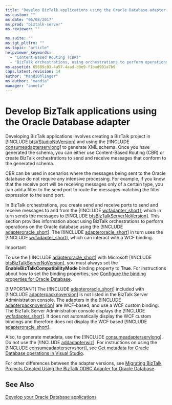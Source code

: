 ```yaml
---
title: "Develop BizTalk applications using the Oracle Database adapter | Microsoft Docs"
ms.custom: ""
ms.date: "06/08/2017"
ms.prod: "biztalk-server"
ms.reviewer: ""

ms.suite: ""
ms.tgt_pltfrm: ""
ms.topic: "article"
helpviewer_keywords: 
  - "Content-Based Routing (CBR)"
  - "BizTalk orchestrations, using orchestrations to perform operations"
ms.assetid: 65689c83-4a57-4aad-b0e9-f1bad901a7b9
caps.latest.revision: 14
author: "MandiOhlinger"
ms.author: "mandia"
manager: "anneta"
---
```

# Develop BizTalk applications using the Oracle Database adapter
Developing BizTalk applications involves creating a BizTalk project in [!INCLUDE [btsVStudioNoVersion](../../includes/btsvstudionoversion-md.md)] and using the [!INCLUDE [consumeadapterservlong](../../includes/consumeadapterservlong-md.md)] to generate XML schema. Once you have generated the schema, you can either use Content-Based Routing (CBR) or create BizTalk orchestrations to send and receive messages that conform to the generated schema.  
  
 CBR can be used in scenarios where the messages being sent to the Oracle database do not require any intensive processing. For example, if you know that the receive port will be receiving messages only of a certain type, you can add a filter to the send port to route the messages matching the filter expression to the send port.  
  
 In BizTalk orchestrations, you create send and receive ports to send and receive messages to and from the [!INCLUDE [wcfadapter_short](../../includes/wcfadapter-short-md.md)], which in turn sends the messages to [!INCLUDE [btsBizTalkServerNoVersion](../../includes/btsbiztalkservernoversion-md.md)]. This section provides information about using BizTalk orchestrations to perform operations on the Oracle database using the [!INCLUDE [adapteroracle_short](../../includes/adapteroracle-short-md.md)]. The [!INCLUDE [adapteroracle_short](../../includes/adapteroracle-short-md.md)] in turn uses the [!INCLUDE [wcfadapter_short](../../includes/wcfadapter-short-md.md)], which can interact with a WCF binding.  
  
> [!IMPORTANT]
>  To use the [!INCLUDE [adapteroracle_short](../../includes/adapteroracle-short-md.md)] with Microsoft [!INCLUDE [btsBizTalkServerNoVersion](../../includes/btsbiztalkservernoversion-md.md)], you must always set the <strong>EnableBizTalkCompatibilityMode</strong> binding property to <strong>True</strong>. For instructions about how to set the binding properties, see [Configure the binding properties for Oracle Database](../../adapters-and-accelerators/adapter-oracle-database/configure-the-binding-properties-for-oracle-database.md).  
> 
> [!IMPORTANT]
>  The [!INCLUDE [adapteroracle_short](../../includes/adapteroracle-short-md.md)] included with [!INCLUDE [adapterpacknoversion](../../includes/adapterpacknoversion-md.md)] is not listed in the BizTalk Server Administration console. The adapters in the [!INCLUDE [adapterpacknoversion](../../includes/adapterpacknoversion-md.md)] are WCF-based, and use a WCF custom binding. The BizTalk Server Administration console displays the [!INCLUDE [wcfadapter_short](../../includes/wcfadapter-short-md.md)]. It does not automatically display the WCF custom bindings and therefore does not display the WCF based [!INCLUDE [adapteroracle_short](../../includes/adapteroracle-short-md.md)].  
> 
> Also, to generate metadata, use the [!INCLUDE [consumeadapterservlong](../../includes/consumeadapterservlong-md.md)]. Do not use the [!INCLUDE [addadapterwiz](../../includes/addadapterwiz-md.md)]. For instructions on using the [!INCLUDE [consumeadapterservshort](../../includes/consumeadapterservshort-md.md)], see [Get metadata for Oracle Database operations in Visual Studio](../../adapters-and-accelerators/adapter-oracle-database/get-metadata-for-oracle-database-operations-in-visual-studio.md). 
> 
> For other differences between the adapter versions, see [Migrating BizTalk Projects Created Using the BizTalk ODBC Adapter for Oracle Database](http://msdn.microsoft.com/library/18f40265-c7f3-44a1-99b6-1b1dc800561e).  
  
  
  
## See Also  
[Develop your Oracle Database applications](../../adapters-and-accelerators/adapter-oracle-database/develop-your-oracle-database-applications.md)